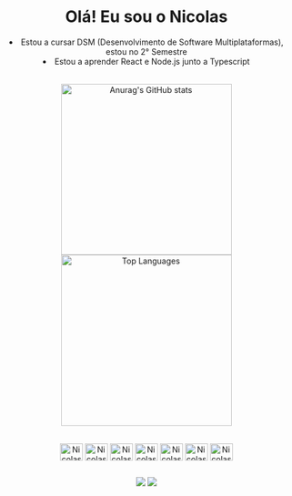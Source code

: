 # <h1 align="center">Olá! Eu sou o Nicolas </h1>

<li align="center">Estou a cursar DSM (Desenvolvimento de Software Multiplataformas), estou no 2° Semestre </li>
<li align="center"> Estou a aprender React e Node.js junto a Typescript </li>
<br>


<p align="center">
  <a href="https://github.com/nicolasgghg" style="text-decoration: none;">
    <img src="https://github-readme-stats.vercel.app/api?username=nicolasgghg&show_icons=true&theme=vision-friendly-dark" alt="Anurag's GitHub stats" width="300">
  </a>
  <a href="https://github.com/nicolasgghg" style="text-decoration: none;">
    <img src="https://github-readme-stats.vercel.app/api/top-langs/?username=nicolasgghg&layout=compact&theme=vision-friendly-dark&show_icons=true" alt="Top Languages" width="300">
  </a>
</p>



<div style="display: inline_block;" align="center"><br>
  <img align="center" alt="Nicolas-Html" height="30" width="40" src="https://cdn.jsdelivr.net/gh/devicons/devicon@latest/icons/html5/html5-original.svg">
  <img align="center" alt="Nicolas-Css" height="30" width="40" src="https://cdn.jsdelivr.net/gh/devicons/devicon@latest/icons/css3/css3-original.svg">
  <img align="center" alt="Nicolas-Js" height="30" width="40" src="https://cdn.jsdelivr.net/gh/devicons/devicon@latest/icons/javascript/javascript-original.svg">
  <img align="center" alt="Nicolas-Node" height="30" width="40" src="https://cdn.jsdelivr.net/gh/devicons/devicon/icons/nodejs/nodejs-original.svg">
  <img align="center" alt="Nicolas-React" height="30" width="40" src="https://cdn.jsdelivr.net/gh/devicons/devicon/icons/react/react-original.svg">
  <img align="center" alt="Nicolas-Tailwind" height="30" width="40" src="https://cdn.jsdelivr.net/gh/devicons/devicon/icons/tailwindcss/tailwindcss-original.svg">
  <img align="center" alt="Nicolas-Typescript" height="30" width="40" src="https://cdn.jsdelivr.net/gh/devicons/devicon/icons/typescript/typescript-original.svg">
</div>

##

<div align="center">
  <a href = "mailto:nicolasgghg12@gmail.com"><img src="https://img.shields.io/badge/-Gmail-%23333?style=for-the-badge&logo=gmail&logoColor=white" target="_blank"></a>
  <a href="https://www.linkedin.com/in/nicolas-bernardino" target="_blank"><img src="https://img.shields.io/badge/-LinkedIn-%230077B5?style=for-the-badge&logo=linkedin&logoColor=white" target="_blank"></a>
</div>
